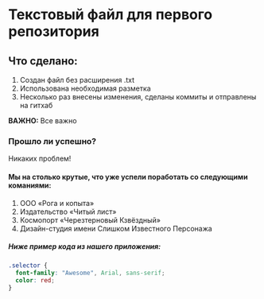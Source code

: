 # Текстовый файл для первого репозитория
## Что сделано:
1) Создан файл без расширения .txt
2) Использована необходимая разметка
3) Несколько раз внесены изменения, сделаны коммиты и отправлены на гитхаб

**ВАЖНО:** 
Все важно

### Прошло ли успешно?

Никаких проблем!

#### Мы на столько крутые, что уже успели поработать со следующими команиями:

1. ООО «Рога и копыта»
2. Издательство «Читый лист»
3. Космопорт «Черезтерновый Кзвёздный»
4. Дизайн-студия имени Слишком Известного Персонажа

##### Ниже пример кода из нашего приложения:
```css
.selector {
  font-family: "Awesome", Arial, sans-serif;
  color: red;
}
```